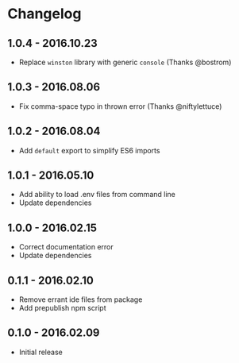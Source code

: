 # Changelog

## 1.0.4 - 2016.10.23
- Replace `winston` library with generic `console` (Thanks @bostrom)

## 1.0.3 - 2016.08.06
- Fix comma-space typo in thrown error (Thanks @niftylettuce)

## 1.0.2 - 2016.08.04
- Add `default` export to simplify ES6 imports

## 1.0.1 - 2016.05.10
- Add ability to load .env files from command line
- Update dependencies

## 1.0.0 - 2016.02.15

- Correct documentation error
- Update dependencies

## 0.1.1 - 2016.02.10
- Remove errant ide files from package
- Add prepublish npm script

## 0.1.0 - 2016.02.09
- Initial release
